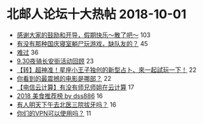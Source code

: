 # 北邮人论坛十大热帖 2018-10-01

- [感谢大家的鼓励和开导，假期快乐～散了吧～](https://bbs.byr.cn/article/Talking/6050572) 103
- [有没有那种国庆寝室躺尸玩游戏，缺队友的？](https://bbs.byr.cn/article/Friends/1891762) 45
- [难过](https://bbs.byr.cn/article/Feeling/3081606) 36
- [9.30夜骑长安街活动回顾](https://bbs.byr.cn/article/Cycling/171752) 23
- [【转】超神准！星座小王子独创的新型占卜、來一起試玩一下！](https://bbs.byr.cn/article/Constellations/326533) 22
- [你看到的最震撼的电影是哪部？](https://bbs.byr.cn/article/Movie/313168) 22
- [【电信云计算】有没有师兄师姐在云计算](https://bbs.byr.cn/article/Job/1991701) 17
- [2018 美食推荐榜 by dss886](https://bbs.byr.cn/article/Food/497189) 16
- [有人明天下午去北医三院拔牙吗？](https://bbs.byr.cn/article/Health/213324) 16
- [你们的VPN可以使用吗？](https://bbs.byr.cn/article/BUPTNet/97440) 11


